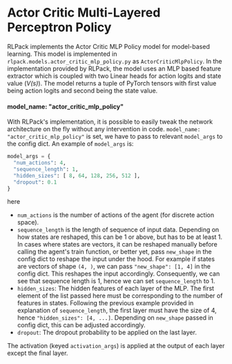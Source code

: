 # Actor Critic Multi-Layered Perceptron Policy

RLPack implements the Actor Critic MLP Policy model for model-based learning. This model is implemented 
in `rlpack.models.actor_critic_mlp_policy.py` as `ActorCriticMlpPolicy`. In the implementation provided 
by RLPack, the model uses an MLP based feature extractor which is coupled with two Linear heads for action
logits and state value (*V(s)*). The model returns a tuple of PyTorch tensors with first value being action 
logits and second being the state value. 

#### model_name: "actor_critic_mlp_policy" 

With RLPack's implementation, it is possible to easily tweak the network architecture on the fly without any
intervention in code. `model_name: "actor_critic_mlp_policy"` is set, we have to pass to relevant `model_args` 
to the config dict.
An example of `model_args` is:
```python
model_args = {
  "num_actions": 4,
  "sequence_length": 1,
  "hidden_sizes": [ 8, 64, 128, 256, 512 ],
  "dropout": 0.1
}
```
here
- `num_actions` is the number of actions of the agent (for discrete action space).
- `sequence_length` is the length of sequence of input data. Depending on how states are reshaped, this can be 1 or
  above, but has to be at least 1. In cases where states are vectors, it can be reshaped manually before calling the
  agent's train function, or better yet, pass `new_shape` in the config dict to reshape the input under the hood. For
  example if states are vectors of shape `(4, )`, we can pass `"new_shape": [1, 4]` in the config dict. This reshapes
  the input accordingly. Consequently, we can see that sequence length is 1, hence we can set `sequence_length` to 1.
- `hidden_sizes`: The hidden features of each layer of the MLP. The first element of the list passed here must be
  corresponding to the number of features in states. Following the previous example provided in explanation of
  `sequence_length`, the first layer must have the size of 4, hence `"hidden_sizes": [4, ...]`. Depending on `new_shape`
  passed in config dict, this can be adjusted accordingly.
- `dropout`: The dropout probability to be applied on the last layer.

The activation (keyed `activation_args`) is applied at the output of each layer except the final layer. 

